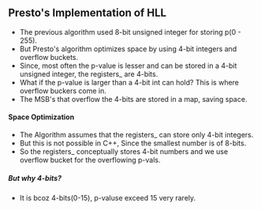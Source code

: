 ## Presto's Implementation of HLL

- The previous algorithm used 8-bit unsigned integer for storing p(0 - 255).
- But Presto's algorithm optimizes space by using 4-bit integers and overflow buckets.
- Since, most often the p-value is lesser and can be stored in a 4-bit unsigned integer, the registers\_ are 4-bits.
- What if the p-value is larger than a 4-bit int can hold? This is where overflow buckers come in.
- The MSB's that overflow the 4-bits are stored in a map, saving space.

#### Space Optimization

- The Algorithm assumes that the registers\_ can store only 4-bit integers.
- But this is not possible in C++, Since the smallest number is of 8-bits.
- So the registers\_ conceptually stores 4-bit numbers and we use overflow bucket for the overflowing p-vals.

##### _But why 4-bits?_

- It is bcoz 4-bits(0-15), p-valuse exceed 15 very rarely.
